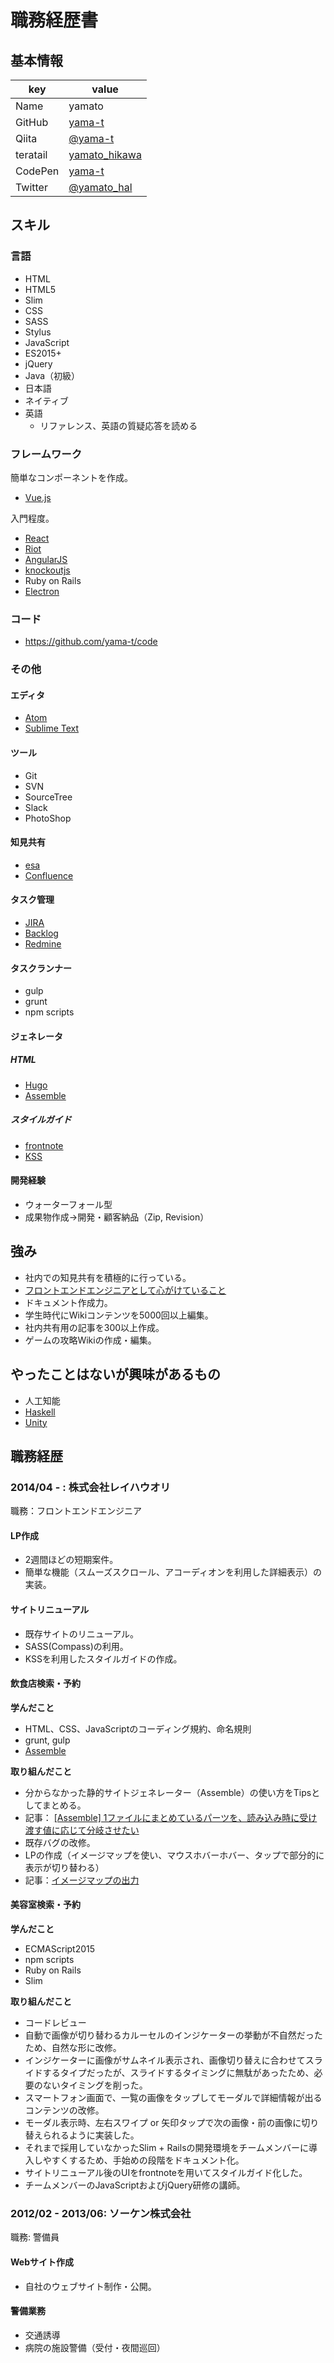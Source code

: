 # 職務経歴書

## 基本情報

|key|value|
|---|-----|
|Name|yamato|
|GitHub|[yama-t](https://github.com/yama-t)|
|Qiita|[@yama-t](http://qiita.com/yama-t)|
|teratail|[yamato_hikawa](https://teratail.com/users/yamato_hikawa)|
|CodePen|[yama-t](https://codepen.io/yama-t)|
|Twitter|[@yamato_hal](https://twitter.com/yamato_hal)|

## スキル

### 言語

- HTML
 - HTML5
 - Slim
- CSS
 - SASS
 - Stylus
- JavaScript
 - ES2015+
 - jQuery
- Java（初級）
- 日本語
 - ネイティブ
- 英語
  - リファレンス、英語の質疑応答を読める

### フレームワーク
簡単なコンポーネントを作成。

- [Vue.js](https://jp.vuejs.org/)

入門程度。

- [React](https://facebook.github.io/react/)
- [Riot](http://riotjs.com/ja/)
- [AngularJS](https://angularjs.org/)
- [knockoutjs](http://knockoutjs.com/)
- Ruby on Rails
- [Electron](http://electron.atom.io/)

### コード

- https://github.com/yama-t/code

### その他
#### エディタ
- [Atom](https://atom.io/)
- [Sublime Text](https://www.sublimetext.com/)

#### ツール
- Git
- SVN
- SourceTree
- Slack
- PhotoShop

#### 知見共有
- [esa](https://esa.io/)
- [Confluence](https://ja.atlassian.com/software/confluence)

#### タスク管理
- [JIRA](https://ja.atlassian.com/software/jira)
- [Backlog](http://www.backlog.jp/)
- [Redmine](http://redmine.jp/)

#### タスクランナー
- gulp
- grunt
- npm scripts

#### ジェネレータ
##### HTML

- [Hugo](https://gohugo.io/)
- [Assemble](http://assemble.io/)

##### スタイルガイド

- [frontnote](http://frontainer.com/frontnote/)
- [KSS](http://warpspire.com/kss/styleguides/)

#### 開発経験
- ウォーターフォール型
- 成果物作成→開発・顧客納品（Zip, Revision）

## 強み
- 社内での知見共有を積極的に行っている。
 - [フロントエンドエンジニアとして心がけていること](http://qiita.com/yama-t/items/655c40d99b13d4aee29e)
- ドキュメント作成力。
 - 学生時代にWikiコンテンツを5000回以上編集。
 - 社内共有用の記事を300以上作成。
 - ゲームの攻略Wikiの作成・編集。

## やったことはないが興味があるもの
- 人工知能
- [Haskell](https://www.haskell.org/)
- [Unity](http://japan.unity3d.com/)

## 職務経歴

### 2014/04 - : 株式会社レイハウオリ
職務：フロントエンドエンジニア

#### LP作成
- 2週間ほどの短期案件。
- 簡単な機能（スムーズスクロール、アコーディオンを利用した詳細表示）の実装。

#### サイトリニューアル
- 既存サイトのリニューアル。
- SASS(Compass)の利用。
- KSSを利用したスタイルガイドの作成。

#### 飲食店検索・予約
**学んだこと**
- HTML、CSS、JavaScriptのコーディング規約、命名規則
- grunt, gulp
- [Assemble](http://assemble.io/)

**取り組んだこと**
- 分からなかった静的サイトジェネレーター（Assemble）の使い方をTipsとしてまとめる。
 - 記事： [[Assemble] 1ファイルにまとめているパーツを、読み込み時に受け渡す値に応じて分岐させたい](http://qiita.com/yama-t/items/4c26d309ca574603312b)
- 既存バグの改修。
- LPの作成（イメージマップを使い、マウスホバーホバー、タップで部分的に表示が切り替わる）
 - 記事：[イメージマップの出力](http://qiita.com/yama-t/items/a6b3406e052c1aac6259)


#### 美容室検索・予約
**学んだこと**
- ECMAScript2015
- npm scripts
- Ruby on Rails
- Slim

**取り組んだこと**
- コードレビュー
- 自動で画像が切り替わるカルーセルのインジケーターの挙動が不自然だったため、自然な形に改修。
 - インジケーターに画像がサムネイル表示され、画像切り替えに合わせてスライドするタイプだったが、スライドするタイミングに無駄があったため、必要のないタイミングを削った。
- スマートフォン画面で、一覧の画像をタップしてモーダルで詳細情報が出るコンテンツの改修。
 - モーダル表示時、左右スワイプ or 矢印タップで次の画像・前の画像に切り替えられるように実装した。
- それまで採用していなかったSlim + Railsの開発環境をチームメンバーに導入しやすくするため、手始めの段階をドキュメント化。
- サイトリニューアル後のUIをfrontnoteを用いてスタイルガイド化した。
- チームメンバーのJavaScriptおよびjQuery研修の講師。

### 2012/02 - 2013/06: ソーケン株式会社

職務: 警備員

#### Webサイト作成
- 自社のウェブサイト制作・公開。

#### 警備業務
- 交通誘導
- 病院の施設警備（受付・夜間巡回）
